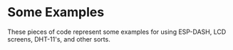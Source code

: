 # Some Examples
These pieces of code represent some examples for using ESP-DASH, LCD screens, DHT-11's, and other sorts.


